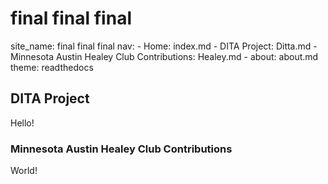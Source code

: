 # final final final

site_name: final final final
nav:
    - Home: index.md
    - DITA Project: Ditta.md
    - Minnesota Austin Healey Club Contributions: Healey.md
    - about: about.md
theme: readthedocs

    
## DITA Project

Hello!

### Minnesota Austin Healey Club Contributions

World!   